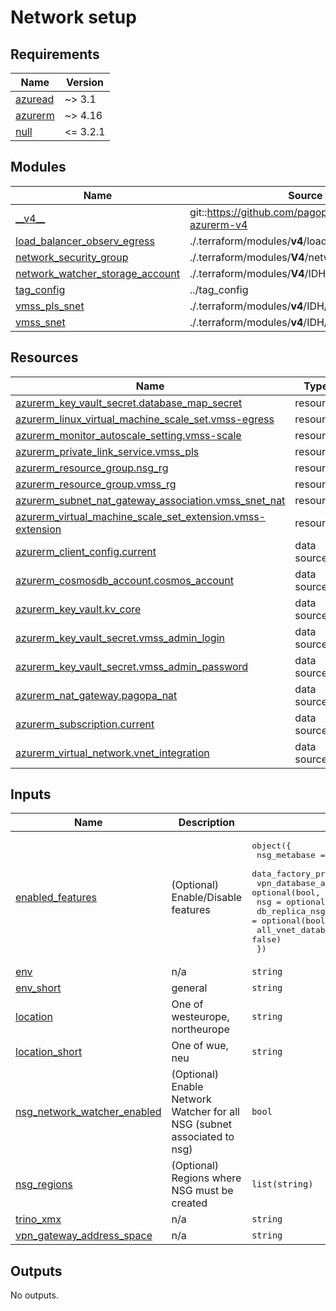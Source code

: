 # Network setup

<!-- BEGIN_TF_DOCS -->
## Requirements

| Name | Version |
|------|---------|
| <a name="requirement_azuread"></a> [azuread](#requirement\_azuread) | ~> 3.1 |
| <a name="requirement_azurerm"></a> [azurerm](#requirement\_azurerm) | ~> 4.16 |
| <a name="requirement_null"></a> [null](#requirement\_null) | <= 3.2.1 |

## Modules

| Name | Source | Version |
|------|--------|---------|
| <a name="module___v4__"></a> [\_\_v4\_\_](#module\_\_\_v4\_\_) | git::https://github.com/pagopa/terraform-azurerm-v4 | 4a50ddb69cafbc09cf43cd317848a75d61f33050 |
| <a name="module_load_balancer_observ_egress"></a> [load\_balancer\_observ\_egress](#module\_load\_balancer\_observ\_egress) | ./.terraform/modules/__v4__/load_balancer | n/a |
| <a name="module_network_security_group"></a> [network\_security\_group](#module\_network\_security\_group) | ./.terraform/modules/__V4__/network_security_group | n/a |
| <a name="module_network_watcher_storage_account"></a> [network\_watcher\_storage\_account](#module\_network\_watcher\_storage\_account) | ./.terraform/modules/__V4__/IDH/storage_account | n/a |
| <a name="module_tag_config"></a> [tag\_config](#module\_tag\_config) | ../tag_config | n/a |
| <a name="module_vmss_pls_snet"></a> [vmss\_pls\_snet](#module\_vmss\_pls\_snet) | ./.terraform/modules/__v4__/IDH/subnet | n/a |
| <a name="module_vmss_snet"></a> [vmss\_snet](#module\_vmss\_snet) | ./.terraform/modules/__v4__/IDH/subnet | n/a |

## Resources

| Name | Type |
|------|------|
| [azurerm_key_vault_secret.database_map_secret](https://registry.terraform.io/providers/hashicorp/azurerm/latest/docs/resources/key_vault_secret) | resource |
| [azurerm_linux_virtual_machine_scale_set.vmss-egress](https://registry.terraform.io/providers/hashicorp/azurerm/latest/docs/resources/linux_virtual_machine_scale_set) | resource |
| [azurerm_monitor_autoscale_setting.vmss-scale](https://registry.terraform.io/providers/hashicorp/azurerm/latest/docs/resources/monitor_autoscale_setting) | resource |
| [azurerm_private_link_service.vmss_pls](https://registry.terraform.io/providers/hashicorp/azurerm/latest/docs/resources/private_link_service) | resource |
| [azurerm_resource_group.nsg_rg](https://registry.terraform.io/providers/hashicorp/azurerm/latest/docs/resources/resource_group) | resource |
| [azurerm_resource_group.vmss_rg](https://registry.terraform.io/providers/hashicorp/azurerm/latest/docs/resources/resource_group) | resource |
| [azurerm_subnet_nat_gateway_association.vmss_snet_nat](https://registry.terraform.io/providers/hashicorp/azurerm/latest/docs/resources/subnet_nat_gateway_association) | resource |
| [azurerm_virtual_machine_scale_set_extension.vmss-extension](https://registry.terraform.io/providers/hashicorp/azurerm/latest/docs/resources/virtual_machine_scale_set_extension) | resource |
| [azurerm_client_config.current](https://registry.terraform.io/providers/hashicorp/azurerm/latest/docs/data-sources/client_config) | data source |
| [azurerm_cosmosdb_account.cosmos_account](https://registry.terraform.io/providers/hashicorp/azurerm/latest/docs/data-sources/cosmosdb_account) | data source |
| [azurerm_key_vault.kv_core](https://registry.terraform.io/providers/hashicorp/azurerm/latest/docs/data-sources/key_vault) | data source |
| [azurerm_key_vault_secret.vmss_admin_login](https://registry.terraform.io/providers/hashicorp/azurerm/latest/docs/data-sources/key_vault_secret) | data source |
| [azurerm_key_vault_secret.vmss_admin_password](https://registry.terraform.io/providers/hashicorp/azurerm/latest/docs/data-sources/key_vault_secret) | data source |
| [azurerm_nat_gateway.pagopa_nat](https://registry.terraform.io/providers/hashicorp/azurerm/latest/docs/data-sources/nat_gateway) | data source |
| [azurerm_subscription.current](https://registry.terraform.io/providers/hashicorp/azurerm/latest/docs/data-sources/subscription) | data source |
| [azurerm_virtual_network.vnet_integration](https://registry.terraform.io/providers/hashicorp/azurerm/latest/docs/data-sources/virtual_network) | data source |

## Inputs

| Name | Description | Type | Default | Required |
|------|-------------|------|---------|:--------:|
| <a name="input_enabled_features"></a> [enabled\_features](#input\_enabled\_features) | (Optional) Enable/Disable features | <pre>object({<br/>    nsg_metabase             = optional(bool, false)<br/>    data_factory_proxy       = optional(bool, false)<br/>    vpn_database_access      = optional(bool, true)<br/>    nsg                      = optional(bool, true)<br/>    db_replica_nsg           = optional(bool, false)<br/>    all_vnet_database_access = optional(bool, false)<br/>  })</pre> | <pre>{<br/>  "all_vnet_database_access": false,<br/>  "data_factory_proxy": false,<br/>  "db_replica_nsg": false,<br/>  "nsg": true,<br/>  "nsg_metabase": false,<br/>  "vpn_database_access": true<br/>}</pre> | no |
| <a name="input_env"></a> [env](#input\_env) | n/a | `string` | n/a | yes |
| <a name="input_env_short"></a> [env\_short](#input\_env\_short) | general | `string` | n/a | yes |
| <a name="input_location"></a> [location](#input\_location) | One of westeurope, northeurope | `string` | n/a | yes |
| <a name="input_location_short"></a> [location\_short](#input\_location\_short) | One of wue, neu | `string` | n/a | yes |
| <a name="input_nsg_network_watcher_enabled"></a> [nsg\_network\_watcher\_enabled](#input\_nsg\_network\_watcher\_enabled) | (Optional) Enable Network Watcher for all NSG (subnet associated to nsg) | `bool` | `false` | no |
| <a name="input_nsg_regions"></a> [nsg\_regions](#input\_nsg\_regions) | (Optional) Regions where NSG must be created | `list(string)` | <pre>[<br/>  "westeurope"<br/>]</pre> | no |
| <a name="input_trino_xmx"></a> [trino\_xmx](#input\_trino\_xmx) | n/a | `string` | `"4G"` | no |
| <a name="input_vpn_gateway_address_space"></a> [vpn\_gateway\_address\_space](#input\_vpn\_gateway\_address\_space) | n/a | `string` | `"172.16.1.0/24"` | no |

## Outputs

No outputs.
<!-- END_TF_DOCS -->
